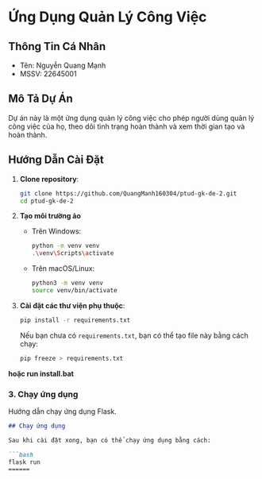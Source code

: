 # Ứng Dụng Quản Lý Công Việc

## Thông Tin Cá Nhân
- Tên: Nguyễn Quang Mạnh
- MSSV: 22645001

## Mô Tả Dự Án
Dự án này là một ứng dụng quản lý công việc cho phép người dùng quản lý công việc của họ, theo dõi tình trạng hoàn thành và xem thời gian tạo và hoàn thành.

## Hướng Dẫn Cài Đặt
1. **Clone repository**:
   ```bash
   git clone https://github.com/QuangManh160304/ptud-gk-de-2.git
   cd ptud-gk-de-2
   ```
2. **Tạo môi trường ảo**
   - Trên Windows:

      ```bash
      python -m venv venv
      .\venv\Scripts\activate
      ```

    - Trên macOS/Linux:

      ```bash
      python3 -m venv venv
      source venv/bin/activate
      ```
3. **Cài đặt các thư viện phụ thuộc**:

    ```bash
    pip install -r requirements.txt
    ```

    Nếu bạn chưa có `requirements.txt`, bạn có thể tạo file này bằng cách chạy:

    ```bash
    pip freeze > requirements.txt
    ```
**hoặc run install.bat**
### 3. Chạy ứng dụng
Hướng dẫn chạy ứng dụng Flask.

```markdown
## Chạy ứng dụng

Sau khi cài đặt xong, bạn có thể chạy ứng dụng bằng cách:

```bash
flask run
======
